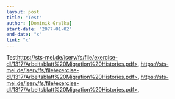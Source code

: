 ```yaml
---
layout: post
title: "Test"
author: [Dominik Gralka]
start-date: "2077-01-02"
end-date: "x"
link: "x"
---
```

Test<a href="https://sts-mei.de/iserv/fs/file/exercise-dl/1317/Arbeitsblatt%20Migration%20Histories.pdf">https://sts-mei.de/iserv/fs/file/exercise-dl/1317/Arbeitsblatt%20Migration%20Histories.pdf></a>, <a href="https://sts-mei.de/iserv/fs/file/exercise-dl/1317/Arbeitsblatt%20Migration%20Histories.pdf">https://sts-mei.de/iserv/fs/file/exercise-dl/1317/Arbeitsblatt%20Migration%20Histories.pdf></a>, <a href="https://sts-mei.de/iserv/fs/file/exercise-dl/1317/Arbeitsblatt%20Migration%20Histories.pdf">https://sts-mei.de/iserv/fs/file/exercise-dl/1317/Arbeitsblatt%20Migration%20Histories.pdf></a>, 